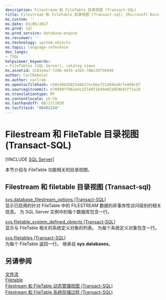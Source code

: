 ```yaml
---
description: Filestream 和 FileTable 目录视图 (Transact-SQL)
title: Filestream 和 FileTable 目录视图 (Transact-sql) |Microsoft Docs
ms.custom: ''
ms.date: 03/06/2017
ms.prod: sql
ms.prod_service: database-engine
ms.reviewer: ''
ms.technology: system-objects
ms.topic: language-reference
dev_langs:
- TSQL
helpviewer_keywords:
- FileTables [SQL Server], catalog views
ms.assetid: 2c83a4a7-720b-4435-a3b5-788c29f56949
author: CarlRabeler
ms.author: carlrab
ms.openlocfilehash: c50e3042b82540e17ec6be721d84ba9cfe469c87
ms.sourcegitcommit: e700497f962e4c2274df16d9e651059b42ff1a10
ms.translationtype: MT
ms.contentlocale: zh-CN
ms.lasthandoff: 08/17/2020
ms.locfileid: "88482234"
---
```

# <a name="filestream-and-filetable-catalog-views-transact-sql"></a>Filestream 和 FileTable 目录视图 (Transact-SQL)
[!INCLUDE [SQL Server](../../includes/applies-to-version/sqlserver.md)]

  本节介绍与 FileTable 功能相关的目录视图。  
  
## <a name="filestream-and-filetable-catalog-views-transact-sql"></a>Filestream 和 filetable 目录视图 (Transact-sql) 
 [sys.database_filestream_options (Transact-SQL)](../../relational-databases/system-catalog-views/sys-database-filestream-options-transact-sql.md)  
 显示已启用的针对 FileTable 中的 FILESTREAM 数据的非事务性访问级别的相关信息。 为 SQL Server 实例中的每个数据库包含一行。  
  
 [sys.filetable_system_defined_objects (Transact-SQL)](../../relational-databases/system-catalog-views/sys-filetable-system-defined-objects-transact-sql.md)  
 显示与 FileTable 相关的系统定义对象的列表。 为每个系统定义对象包含一行。  
  
 [sys.filetables (Transact-SQL)](../../relational-databases/system-catalog-views/sys-filetables-transact-sql.md)  
 为每个 FileTable 返回一行。 继承自 **sys.databases**。  

## <a name="see-also"></a>另请参阅
[文件流](../../relational-databases/blob/filestream-sql-server.md)
<br>[Filetable](../../relational-databases/blob/filetables-sql-server.md)
<br>[Filestream 和 FileTable 动态管理视图 (Transact-SQL)](../system-dynamic-management-views/filestream-and-filetable-dynamic-management-views-transact-sql.md)
<br>[Filestream 和 FileTable 系统存储过程 (Transact-SQL)](../system-stored-procedures/filestream-and-filetable-system-stored-procedures.md)
  
  

